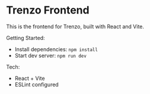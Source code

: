 # Trenzo Frontend

This is the frontend for Trenzo, built with React and Vite.

Getting Started:
- Install dependencies: `npm install`
- Start dev server: `npm run dev`

Tech:
- React + Vite
- ESLint configured



